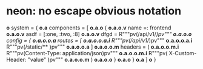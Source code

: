 # neon: no escape obvious notation



__o__ system = {
__o.a__ components = [
__o.a.o__ {
__o.a.o.v__ name =:   frontend   
__o.a.o.v__ asdf = [:one, :two, :8]
__o.a.o.v__ dfgd = R"""pv(/api/v1/*)pv"""
__o.a.o.o__ config = {
__o.a.o.o.a__ routes = [
__o.a.o.o.a.i__ R"""pv(/api/v1/*)pv"""
__o.a.o.o.a.i__ R"""pv(/static/**  )pv"""
__o.a.o.o.a__ ]
__o.a.o.o.m__ headers = (
__o.a.o.o.m.i__ R"""pv(Content-Type: application/json)pv"""
__o.a.o.o.m.i__ R"""pv(   X-Custom-Header: "value"   )pv"""
__o.a.o.o.m__ )
__o.a.o.o__ }
__o.a.o__ }
__o.a__ ]
__o__ }